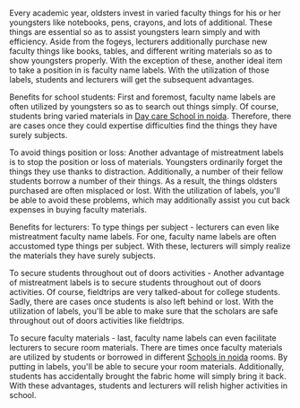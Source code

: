 Every academic year, oldsters invest in varied faculty things for his or her youngsters like notebooks, pens, crayons, and lots of additional. These things are essential so as to assist youngsters learn simply and with efficiency. Aside from the fogeys, lecturers additionally purchase new faculty things like books, tables, and different writing materials so as to show youngsters properly. With the exception of these, another ideal item to take a position in is faculty name labels. With the utilization of those labels, students and lecturers will get the subsequent advantages.

Benefits for school students:
First and foremost, faculty name labels are often utilized by youngsters so as to search out things simply. Of course, students bring varied materials in <a href="http://www.ramagyaschool.com/extended-day-care">Day care School in noida</a>. Therefore, there are cases once they could expertise difficulties find the things they have surely subjects.

To avoid things position or loss:
Another advantage of mistreatment labels is to stop the position or loss of materials. Youngsters ordinarily forget the things they use thanks to distraction. Additionally, a number of their fellow students borrow a number of their things. As a result, the things oldsters purchased are often misplaced or lost. With the utilization of labels, you'll be able to avoid these problems, which may additionally assist you cut back expenses in buying faculty materials.

Benefits for lecturers:
To type things per subject - lecturers can even like mistreatment faculty name labels. For one, faculty name labels are often accustomed type things per subject. With these, lecturers will simply realize the materials they have surely subjects.

To secure students throughout out of doors activities - Another advantage of mistreatment labels is to secure students throughout out of doors activities. Of course, fieldtrips are very talked-about for college students. Sadly, there are cases once students is also left behind or lost. With the utilization of labels, you'll be able to make sure that the scholars are safe throughout out of doors activities like fieldtrips.

To secure faculty materials - last, faculty name labels can even facilitate lecturers to secure room materials. There are times once faculty materials are utilized by students or borrowed in different <a href="http://www.ramagyaschool.com">Schools in noida</a> rooms. By putting in labels, you'll be able to secure your room materials. Additionally, students has accidentally brought the fabric home will simply bring it back.
With these advantages, students and lecturers will relish higher activities in school.
